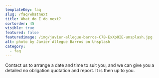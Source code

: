 ```yaml
---
templateKey: faq
slug: /faq/whatnext
title: What do I do next?
sortorder: 45
visible: true
featured: false
featuredimage: /img/javier-allegue-barros-C7B-ExXpOIE-unsplash.jpg
alt: photo by Javier Allegue Barros on Unsplash
category:
  - faq
---
```


Contact us to arrange a date and time to suit you, and we can give you a detailed no obligation quotation and report. It is then up to you.